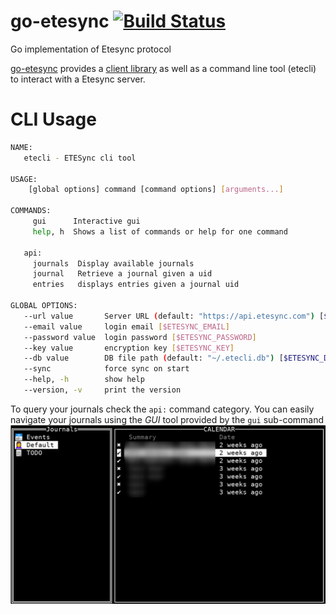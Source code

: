 # go-etesync [![Build Status](https://travis-ci.org/gchaincl/go-etesync.svg?branch=master)](https://travis-ci.org/gchaincl/go-etesync)
Go implementation of Etesync protocol

[go-etesync](https://github.com/gchaincl/go-etesync) provides a [client library](https://godoc.org/github.com/gchaincl/go-etesync/api#HTTPClient) as well as a command line tool (etecli) to interact with a Etesync server.


# CLI Usage
```bash
NAME:
   etecli - ETESync cli tool

USAGE:
    [global options] command [command options] [arguments...]

COMMANDS:
     gui      Interactive gui
     help, h  Shows a list of commands or help for one command

   api:
     journals  Display available journals
     journal   Retrieve a journal given a uid
     entries   displays entries given a journal uid

GLOBAL OPTIONS:
   --url value       Server URL (default: "https://api.etesync.com") [$ETESYNC_URL]
   --email value     login email [$ETESYNC_EMAIL]
   --password value  login password [$ETESYNC_PASSWORD]
   --key value       encryption key [$ETESYNC_KEY]
   --db value        DB file path (default: "~/.etecli.db") [$ETESYNC_DB]
   --sync            force sync on start
   --help, -h        show help
   --version, -v     print the version
```
To query your journals check the `api:` command category.
You can easily navigate your journals using the _GUI_ tool provided by the `gui` sub-command
![gui](docs/gui.png)
